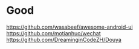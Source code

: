 # Good
https://github.com/wasabeef/awesome-android-ui
https://github.com/motianhuo/wechat
https://github.com/DreaminginCodeZH/Douya

